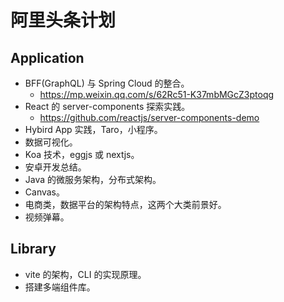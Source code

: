 # 阿里头条计划

## Application

- BFF(GraphQL) 与 Spring Cloud 的整合。
  - https://mp.weixin.qq.com/s/62Rc51-K37mbMGcZ3ptoqg
- React 的 server-components 探索实践。
  - https://github.com/reactjs/server-components-demo
- Hybird App 实践，Taro，小程序。
- 数据可视化。
- Koa 技术，eggjs 或 nextjs。
- 安卓开发总结。
- Java 的微服务架构，分布式架构。
- Canvas。
- 电商类，数据平台的架构特点，这两个大类前景好。
- 视频弹幕。

## Library

- vite 的架构，CLI 的实现原理。
- 搭建多端组件库。
